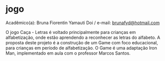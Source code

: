 # jogo
Acadêmico(a): Bruna Fiorentin Yamauti Doi / e-mail: brunafyd@hotmail.com

O jogo Caça - Letras é voltado principalmente para crianças em alfabetização, onde estão aprendendo a reconhecer as letras do alfabeto.
A proposta deste projeto é a construção de um Game com foco educacional, para crianças em período de alfabetização. O Game é uma adaptação Iron Man, implementado em aula
com o professor Marcos Santos.
